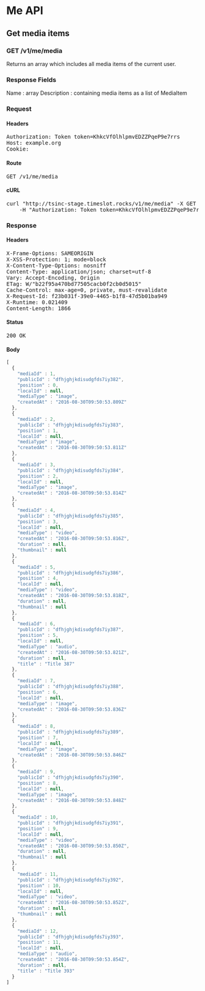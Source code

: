 # Me API

## Get media items

### GET /v1/me/media

Returns an array which includes all media items of the current user.

### Response Fields

Name : array
Description : containing media items as a list of MediaItem

### Request

#### Headers

<pre>Authorization: Token token=KhkcVfOlhlpmvEDZZPqeP9e7rrs
Host: example.org
Cookie: </pre>

#### Route

<pre>GET /v1/me/media</pre>

#### cURL

<pre class="request">curl &quot;http://tsinc-stage.timeslot.rocks/v1/me/media&quot; -X GET \
	-H &quot;Authorization: Token token=KhkcVfOlhlpmvEDZZPqeP9e7rrs&quot;</pre>

### Response

#### Headers

<pre>X-Frame-Options: SAMEORIGIN
X-XSS-Protection: 1; mode=block
X-Content-Type-Options: nosniff
Content-Type: application/json; charset=utf-8
Vary: Accept-Encoding, Origin
ETag: W/&quot;b22f95a470bd77505cacb0f2cb0d5015&quot;
Cache-Control: max-age=0, private, must-revalidate
X-Request-Id: f23b031f-39e0-4465-b1f8-47d5b01ba949
X-Runtime: 0.021409
Content-Length: 1866</pre>

#### Status

<pre>200 OK</pre>

#### Body

```javascript
[
  {
    "mediaId" : 1,
    "publicId" : "dfhjghjkdisudgfds7iy382",
    "position" : 0,
    "localId" : null,
    "mediaType" : "image",
    "createdAt" : "2016-08-30T09:50:53.809Z"
  },
  {
    "mediaId" : 2,
    "publicId" : "dfhjghjkdisudgfds7iy383",
    "position" : 1,
    "localId" : null,
    "mediaType" : "image",
    "createdAt" : "2016-08-30T09:50:53.811Z"
  },
  {
    "mediaId" : 3,
    "publicId" : "dfhjghjkdisudgfds7iy384",
    "position" : 2,
    "localId" : null,
    "mediaType" : "image",
    "createdAt" : "2016-08-30T09:50:53.814Z"
  },
  {
    "mediaId" : 4,
    "publicId" : "dfhjghjkdisudgfds7iy385",
    "position" : 3,
    "localId" : null,
    "mediaType" : "video",
    "createdAt" : "2016-08-30T09:50:53.816Z",
    "duration" : null,
    "thumbnail" : null
  },
  {
    "mediaId" : 5,
    "publicId" : "dfhjghjkdisudgfds7iy386",
    "position" : 4,
    "localId" : null,
    "mediaType" : "video",
    "createdAt" : "2016-08-30T09:50:53.818Z",
    "duration" : null,
    "thumbnail" : null
  },
  {
    "mediaId" : 6,
    "publicId" : "dfhjghjkdisudgfds7iy387",
    "position" : 5,
    "localId" : null,
    "mediaType" : "audio",
    "createdAt" : "2016-08-30T09:50:53.821Z",
    "duration" : null,
    "title" : "Title 387"
  },
  {
    "mediaId" : 7,
    "publicId" : "dfhjghjkdisudgfds7iy388",
    "position" : 6,
    "localId" : null,
    "mediaType" : "image",
    "createdAt" : "2016-08-30T09:50:53.836Z"
  },
  {
    "mediaId" : 8,
    "publicId" : "dfhjghjkdisudgfds7iy389",
    "position" : 7,
    "localId" : null,
    "mediaType" : "image",
    "createdAt" : "2016-08-30T09:50:53.846Z"
  },
  {
    "mediaId" : 9,
    "publicId" : "dfhjghjkdisudgfds7iy390",
    "position" : 8,
    "localId" : null,
    "mediaType" : "image",
    "createdAt" : "2016-08-30T09:50:53.848Z"
  },
  {
    "mediaId" : 10,
    "publicId" : "dfhjghjkdisudgfds7iy391",
    "position" : 9,
    "localId" : null,
    "mediaType" : "video",
    "createdAt" : "2016-08-30T09:50:53.850Z",
    "duration" : null,
    "thumbnail" : null
  },
  {
    "mediaId" : 11,
    "publicId" : "dfhjghjkdisudgfds7iy392",
    "position" : 10,
    "localId" : null,
    "mediaType" : "video",
    "createdAt" : "2016-08-30T09:50:53.852Z",
    "duration" : null,
    "thumbnail" : null
  },
  {
    "mediaId" : 12,
    "publicId" : "dfhjghjkdisudgfds7iy393",
    "position" : 11,
    "localId" : null,
    "mediaType" : "audio",
    "createdAt" : "2016-08-30T09:50:53.854Z",
    "duration" : null,
    "title" : "Title 393"
  }
]
```
